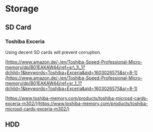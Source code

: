 # Storage

## SD Card

### Toshiba Exceria

Using decent SD cards will prevent corruption.

[https://www.amazon.de/-/en/Toshiba-Speed-Professional-Micro-memory/dp/B01EAKAW44/ref=sr\_1\_1?dchild=1&keywords=Toshiba+Exceria&qid=1603026575&sr=8-1](https://www.amazon.de/-/en/Toshiba-Speed-Professional-Micro-memory/dp/B01EAKAW44/ref=sr_1_1?dchild=1&keywords=Toshiba+Exceria&qid=1603026575&sr=8-1)

[https://www.toshiba-memory.com/products/toshiba-microsd-cards-exceria-m302/](https://www.toshiba-memory.com/products/toshiba-microsd-cards-exceria-m302/)

## HDD



